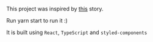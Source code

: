 This project was inspired by [this](https://devchallenges.io/challenges/ohgVTyJCbm5OZyTB2gNY) story.

Run yarn start to run it :)

It is built using `React`, `TypeScript` and `styled-components`
